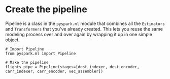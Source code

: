 # Create the pipeline

Pipeline is a class in the `pyspark.ml` module that combines all the `Estimators` and `Transformers` that you've already created. This lets you reuse the same modeling process over and over again by wrapping it up in one simple object. 


```
# Import Pipeline
from pyspark.ml import Pipeline

# Make the pipeline
flights_pipe = Pipeline(stages=[dest_indexer, dest_encoder, carr_indexer, carr_encoder, vec_assembler])

```